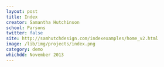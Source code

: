 ```yaml
---
layout: post
title: Index
creator: Samantha Hutchinson
school: Parsons
twitter: false
site: http://samhutchdesign.com/indexexamples/home_v2.html
image: /lib/img/projects/index.png
category: demo
whichdd: November 2013
---
```

